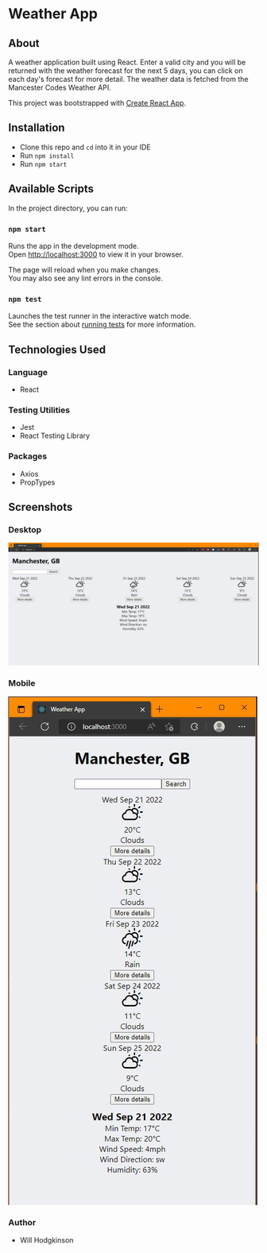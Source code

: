 # Weather App

## About

A weather application built using React. Enter a valid city and you will be returned with the weather forecast for the next 5 days, you can click on each day's forecast for more detail. The weather data is fetched from the Mancester Codes Weather API.

This project was bootstrapped with [Create React App](https://github.com/facebook/create-react-app).

## Installation

- Clone this repo and `cd` into it in your IDE
- Run `npm install`
- Run `npm start`

## Available Scripts

In the project directory, you can run:

### `npm start`

Runs the app in the development mode.\
Open [http://localhost:3000](http://localhost:3000) to view it in your browser.

The page will reload when you make changes.\
You may also see any lint errors in the console.

### `npm test`

Launches the test runner in the interactive watch mode.\
See the section about [running tests](https://facebook.github.io/create-react-app/docs/running-tests) for more information.

## Technologies Used

### Language

- React

### Testing Utilities

- Jest
- React Testing Library

### Packages

- Axios
- PropTypes

## Screenshots

### Desktop

![Desktop_Image](Desktop-Weather-App.JPG)

### Mobile

![Mobile_Image](Mobile-Weather-App.JPG)

### Author

- Will Hodgkinson
